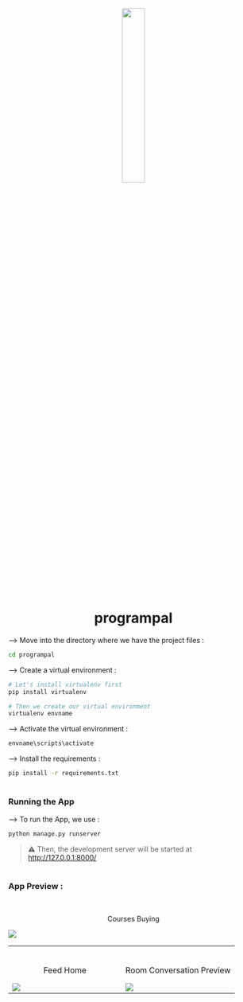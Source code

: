 <div align="center">
<img width="30%" src="https">

# programpal
</div>


--> Move into the directory where we have the project files : 
```bash
cd programpal

```

--> Create a virtual environment :
```bash
# Let's install virtualenv first
pip install virtualenv

# Then we create our virtual environment
virtualenv envname

```

--> Activate the virtual environment :
```bash
envname\scripts\activate

```

--> Install the requirements :
```bash
pip install -r requirements.txt

```

#

### Running the App

--> To run the App, we use :
```bash
python manage.py runserver

```

> ⚠ Then, the development server will be started at http://127.0.0.1:8000/

#

### App Preview :

<table width="100%"> 
<tr>
<td width="50%">      
&nbsp; 
<br>
<p align="center">
  Feed Home
</p>
  <img src="https://github.com/hrikeshyadav/programpal/assets/118671176/70b25b29-7977-43a9-9dfd-da8b80dd35f6">

</td> 
<td width="50%">
<br>
<p align="center">
  Room Conversation Preview
</p>
<img src="https://github.com/hrikeshyadav/programpal/assets/118671176/e18f1923-3651-4e68-b42d-7c365b191074">  
</td>

<br>
<p align="center">
  Courses Buying
</p>
<img src="https://github.com/hrikeshyadav/programpal/assets/118671176/d9a57980-ae32-4e82-a216-6dce210c264d">  
</td>








